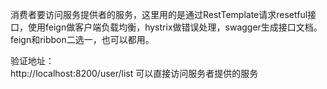 消费者要访问服务提供者的服务，这里用的是通过RestTemplate请求resetful接口，使用feign做客户端负载均衡，hystrix做错误处理，swagger生成接口文档。feign和ribbon二选一，也可以都用。


验证地址：  
 http://localhost:8200/user/list  可以直接访问服务者提供的服务